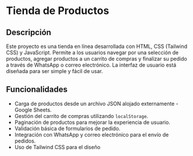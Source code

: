 # Tienda de Productos

## Descripción
Este proyecto es una tienda en línea desarrollada con HTML, CSS (Tailwind CSS) y JavaScript. Permite a los usuarios navegar por una selección de productos, agregar productos a un carrito de compras y finalizar su pedido a través de WhatsApp o correo electrónico. La interfaz de usuario está diseñada para ser simple y fácil de usar.

## Funcionalidades
- Carga de productos desde un archivo JSON alojado externamente - Google Sheets.
- Gestión del carrito de compras utilizando `localStorage`.
- Paginación de productos para mejorar la experiencia de usuario.
- Validación básica de formularios de pedido.
- Integración con WhatsApp y correo electrónico para el envío de pedidos.
- Uso de Tailwind CSS para el diseño 
